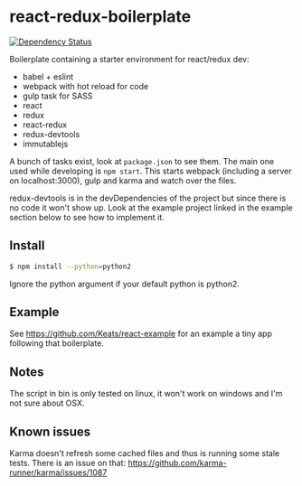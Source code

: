 # react-redux-boilerplate
[![Dependency Status](https://david-dm.org/Keats/react-redux-boilerplate.svg)](https://david-dm.org/Keats/react-redux-boilerplate)


Boilerplate containing a starter environment for react/redux dev:

- babel + eslint
- webpack with hot reload for code
- gulp task for SASS
- react
- redux
- react-redux
- redux-devtools
- immutablejs

A bunch of tasks exist, look at `package.json` to see them. The main one used while developing is `npm start`.
This starts webpack (including a server on localhost:3000), gulp and karma and watch over the files.

redux-devtools is in the devDependencies of the project but since there is no code it won't show up. Look at the example project linked in the example section below to see how to implement it.


## Install

```bash
$ npm install --python=python2
```
Ignore the python argument if your default python is python2.


## Example
See https://github.com/Keats/react-example for an example a tiny app following that boilerplate.


## Notes
The script in bin is only tested on linux, it won't work on windows and I'm not sure about OSX.


## Known issues
Karma doesn't refresh some cached files and thus is running some stale tests. There is an issue on that: https://github.com/karma-runner/karma/issues/1087
